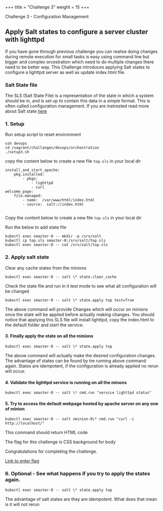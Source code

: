 +++
title = "Challenge 3"
weight = 15
+++

Challenge 3 - Configuration Management



## Apply Salt states to configure a server cluster with lighttpd 


If you have gone through previous challenge you can realise doing changes during remote execution for small tasks is easy using command line but bigger and complex orcestration which need to do multiple changes there need to be better way. 
This Challenge introduces applying Salt states to configure a lighttpd server as well as update index.html file. 

### Salt State file
The SLS (Salt State File) is a representation of the state in which a system should be in, and is set up to contain this data in a simple format. This is often called configuration management. If you are inetrested read more about Salt state [here](https://docs.saltstack.com/en/latest/ref/states/all/salt.states.file.html)

 
### 1. Setup 

Run setup script to reset environment

```
ssh devops
cd /vagrant/challanges/devops/orchestration
./setup3.sh
```

copy the content below to create a new file `top.sls` in your local dir

```
install_and_start_apache:
    pkg.installed:  
        - pkgs:
            - lighttpd
            - curl
welcome_page:
    file.managed:
        - name:  /var/www/html/index.html
        - source:  salt://index.html


```
Copy the content below to create a new file `top.sls` in your local dir

Run the below to add state file
```
kubectl exec smaster-0 -- mkdir -p /srv/salt
kubectl cp top.sls smaster-0:/srv/salt/top.sls
kubectl exec smaster-0 -- cat /srv/salt/top.sls
```

### 2. Apply salt state

Clear any cache states from the minions 

```
kubectl exec smaster-0 -- salt \* state.clear_cache
```

Check the state file and run in it test mode to see what all configuration will be changed

```
kubectl exec smaster-0 -- salt \* state.apply top test=True
```
The above command will provide Changes which will occur on minions once the state will be applied before actually making changes. You should notice that applying this SLS file will install lighttpd, copy the index.html to the default folder and start the service.  

#### 3. Finally apply the state on all the minions 

```
kubectl exec smaster-0 -- salt \* state.apply top
```
The above command will actually make the desired configuration changes. The advantage of states can be found by tre running above command again. States are idempotent, if the configuration is already applied no rerun will occur. 

#### 4. Validate the lighttpd service is running on all the minons 
```
kubectl exec smaster-0 -- salt \* cmd.run "service lighttpd status"
```
#### 5. Try to access the default webpage hosted by apache server on any one of minion

```
kubectl exec smaster-0 -- salt sminion-0\* cmd.run "curl -i http://localhost/"

```
This command should return HTML code

The flag for this challenge is CSS background for body
 
Congratulations for completing the challenge.


<a href="https://ctf.ts2019.adobe.com/challenges#Orchestration3" target="_blank">Link to enter flag </a> 


### 6. Optional - See what happens if you try to apply the states again.

```
kubectl exec smaster-0 -- salt \* state.apply top
```
The advantage of salt states are they are idempotent. What does that mean is it will not rerun 





